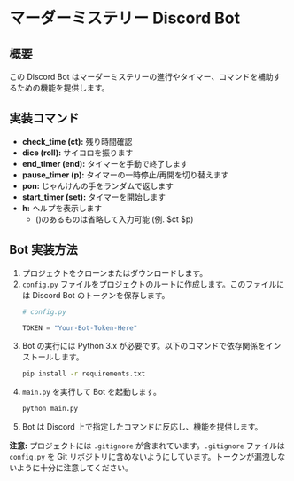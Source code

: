 # マーダーミステリー Discord Bot

## 概要
この Discord Bot はマーダーミステリーの進行やタイマー、コマンドを補助するための機能を提供します。

## 実装コマンド
- **check_time (ct):** 残り時間確認
- **dice (roll):** サイコロを振ります
- **end_timer (end):** タイマーを手動で終了します
- **pause_timer (p):** タイマーの一時停止/再開を切り替えます
- **pon:** じゃんけんの手をランダムで返します
- **start_timer (set):** タイマーを開始します
- **h:** ヘルプを表示します
  - ()のあるものは省略して入力可能 (例. $ct $p)

## Bot 実装方法
1. プロジェクトをクローンまたはダウンロードします。
2. `config.py` ファイルをプロジェクトのルートに作成します。このファイルには Discord Bot のトークンを保存します。
    ```python
    # config.py

    TOKEN = "Your-Bot-Token-Here"
    ```
3. Bot の実行には Python 3.x が必要です。以下のコマンドで依存関係をインストールします。
    ```bash
    pip install -r requirements.txt
    ```
4. `main.py` を実行して Bot を起動します。
    ```bash
    python main.py
    ```
6. Bot は Discord 上で指定したコマンドに反応し、機能を提供します。

**注意:** プロジェクトには `.gitignore` が含まれています。`.gitignore` ファイルは `config.py` を Git リポジトリに含めないようにしています。トークンが漏洩しないように十分に注意してください。
